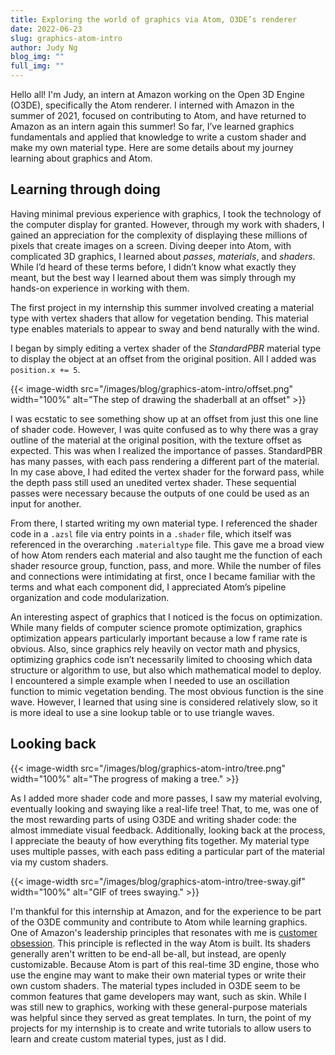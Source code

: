 ```yaml
---
title: Exploring the world of graphics via Atom, O3DE’s renderer
date: 2022-06-23
slug: graphics-atom-intro
author: Judy Ng
blog_img: ""
full_img: ""
---
```

Hello all! I'm Judy, an intern at Amazon working on the Open 3D Engine (O3DE), specifically the Atom renderer. I interned with Amazon in the summer of 2021, focused on contributing to Atom, and have returned to Amazon as an intern again this summer! So far, I’ve learned graphics fundamentals and applied that knowledge to write a custom shader and make my own material type. Here are some details about my journey learning about graphics and Atom.

## Learning through doing

Having minimal previous experience with graphics, I took the technology of the computer display for granted. However, through my work with shaders, I gained an appreciation for the complexity of displaying these millions of pixels that create images on a screen. Diving deeper into Atom, with complicated 3D graphics, I learned about *passes*, *materials*, and *shaders*. While I’d heard of these terms before, I didn’t know what exactly they meant, but the best way I learned about them was simply through my hands-on experience in working with them.

The first project in my internship this summer involved creating a material type with vertex shaders that allow for vegetation bending. This material type enables materials to appear to sway and bend naturally with the wind.

I began by simply editing a vertex shader of the *StandardPBR* material type to display the object at an offset from the original position. All I added was `position.x += 5`.

{{< image-width src="/images/blog/graphics-atom-intro/offset.png" width="100%" alt="The step of drawing the shaderball at an offset" >}}

I was ecstatic to see something show up at an offset from just this one line of shader code. However, I was quite confused as to why there was a gray outline of the material at the original position, with the texture offset as expected. This was when I realized the importance of passes. StandardPBR has many passes, with each pass rendering a different part of the material. In my case above, I had edited the vertex shader for the forward pass, while the depth pass still used an unedited vertex shader. These sequential passes were necessary because the outputs of one could be used as an input for another.

From there, I started writing my own material type. I referenced the shader code in a `.azsl` file via entry points in a `.shader` file, which itself was referenced in the overarching `.materialtype` file. This gave me a broad view of how Atom renders each material and also taught me the function of each shader resource group, function, pass, and more. While the number of files and connections were intimidating at first, once I became familiar with the terms and what each component did, I appreciated Atom’s pipeline organization and code modularization.

An interesting aspect of graphics that I noticed is the focus on optimization. While many fields of computer science promote optimization, graphics optimization appears particularly important because a low f rame rate is obvious. Also, since graphics rely heavily on vector math and physics, optimizing graphics code isn’t necessarily limited to choosing which data structure or algorithm to use, but also which mathematical model to deploy. I encountered a simple example when I needed to use an oscillation function to mimic vegetation bending. The most obvious function is the sine wave. However, I learned that using sine is considered relatively slow, so it is more ideal to use a sine lookup table or to use triangle waves.

## Looking back

{{< image-width src="/images/blog/graphics-atom-intro/tree.png" width="100%" alt="The progress of making a tree." >}}

As I added more shader code and more passes, I saw my material evolving, eventually looking and swaying like a real-life tree! That, to me, was one of the most rewarding parts of using O3DE and writing shader code: the almost immediate visual feedback. Additionally, looking back at the process, I appreciate the beauty of how everything fits together. My material type uses multiple passes, with each pass editing a particular part of the material via my custom shaders.

{{< image-width src="/images/blog/graphics-atom-intro/tree-sway.gif" width="100%" alt="GIF of trees swaying." >}}

I'm thankful for this internship at Amazon, and for the experience to be part of the O3DE community and contribute to Atom while learning graphics. One of Amazon's leadership principles that resonates with me is [customer obsession](https://www.amazon.jobs/en/principles). This principle is reflected in the way Atom is built. Its shaders generally aren't written to be end-all be-all, but instead, are openly customizable. Because Atom is part of this real-time 3D engine, those who use the engine may want to make their own material types or write their own custom shaders. The material types included in O3DE seem to be common features that game developers may want, such as skin. While I was still new to graphics, working with these general-purpose materials was helpful since they served as great templates. In turn, the point of my projects for my internship is to create and write tutorials to allow users to learn and create custom material types, just as I did.